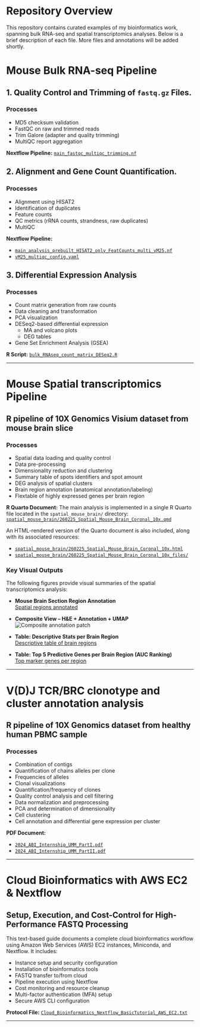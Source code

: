 # Repository Overview

This repository contains curated examples of my bioinformatics work, spanning bulk RNA-seq and spatial transcriptomics analyses. Below is a brief description of each file. More files and annotations will be added shortly.


# Mouse Bulk RNA-seq Pipeline


## 1. Quality Control and Trimming of `fastq.gz` Files.

### Processes
- MD5 checksum validation
- FastQC on raw and trimmed reads
- Trim Galore (adapter and quality trimming)
- MultiQC report aggregation

**Nextflow Pipeline:** [`main_fastqc_multiqc_trimming.nf`](main_fastqc_multiqc_trimming.nf)


## 2. Alignment and Gene Count Quantification.

### Processes
- Alignment using HISAT2
- Identification of duplicates  
- Feature counts
- QC metrics (rRNA counts, strandness, raw duplicates)
- MultiQC

**Nextflow Pipeline:**
- [`main_analysis_prebuilt_HISAT2_only_FeatCounts_multi_vM25.nf`](main_analysis_prebuilt_HISAT2_only_FeatCounts_multi_vM25.nf)
- [`vM25_multiqc_config.yaml`](vM25_multiqc_config.yaml)


## 3. Differential Expression Analysis

### Processes
- Count matrix generation from raw counts
- Data cleaning and transformation
- PCA visualization
- DESeq2-based differential expression
  - MA and volcano plots
  - DEG tables
- Gene Set Enrichment Analysis (GSEA)

**R Script:** [`bulk_RNAseq_count_matrix_DESeq2.R`](bulk_RNAseq_count_matrix_DESeq2.R)


---


# Mouse Spatial transcriptomics Pipeline


## R pipeline of 10X Genomics Visium dataset from mouse brain slice

### Processes
- Spatial data loading and quality control
- Data pre-processing
- Dimensionality reduction and clustering
- Summary table of spots identifiers and spot amount
- DEG analysis of spatial clusters
- Brain region annotation (anatomical annotation/labeling)
- Flextable of highly expressed genes per brain region

**R Quarto Document:** 
The main analysis is implemented in a single R Quarto file located in the `spatial_mouse_brain/` directory:  
[`spatial_mouse_brain/260225_Spatial_Mouse_Brain_Coronal_10x.qmd`](spatial_mouse_brain/260225_Spatial_Mouse_Brain_Coronal_10x.qmd)

An HTML-rendered version of the Quarto document is also included, along with its associated resources:
- [`spatial_mouse_brain/260225_Spatial_Mouse_Brain_Coronal_10x.html`](spatial_mouse_brain/260225_Spatial_Mouse_Brain_Coronal_10x.html)  
- [`spatial_mouse_brain/260225_Spatial_Mouse_Brain_Coronal_10x_files/`](spatial_mouse_brain/260225_Spatial_Mouse_Brain_Coronal_10x_files/)

### Key Visual Outputs

The following figures provide visual summaries of the spatial transcriptomics analysis:

- **Mouse Brain Section Region Annotation**  
  [Spatial regions annotated](spatial_mouse_brain/Spatial_Visium_mouse_brain_regionsNoLegends.png)

- **Composite View – H&E + Annotation + UMAP**  
  ![Composite annotation patch](spatial_mouse_brain/Spatial_Visium_mouse_brain_regions_patch.png)

- **Table: Descriptive Stats per Brain Region**  
  [Descriptive table of brain regions](spatial_mouse_brain/ft_region_brainregions_descriptive_table.png)

- **Table: Top 5 Predictive Genes per Brain Region (AUC Ranking)**  
  [Top marker genes per region](spatial_mouse_brain/ft_markers_brainregions_Top5_predictive_genes_table.png)


---


# V(D)J TCR/BRC clonotype and cluster annotation analysis


## R pipeline of 10X Genomics dataset from healthy human PBMC sample

### Processes
- Combination of contigs
- Quantification of chains alleles per clone
- Frequencies of alleles
- Clonal visualizations
- Quantification/frequency of clones
- Quality control analysis and cell filtering
- Data normalization and preprocessing
- PCA and determination of dimensionality
- Cell clustering
- Cell annotation and differential gene expression per cluster

**PDF Document:**
- [`2024_ABI_Internship_UMM_PartI.pdf`](2024_ABI_Internship_UMM_PartI.pdf)
- [`2024_ABI_Internship_UMM_PartII.pdf`](2024_ABI_Internship_UMM_PartII.pdf)


---


# Cloud Bioinformatics with AWS EC2 & Nextflow

## Setup, Execution, and Cost-Control for High-Performance FASTQ Processing

This text-based guide documents a complete cloud bioinformatics workflow using Amazon Web Services (AWS) EC2 instances, Miniconda, and Nextflow. It includes:

- Instance setup and security configuration
- Installation of bioinformatics tools
- FASTQ transfer to/from cloud
- Pipeline execution using Nextflow
- Cost monitoring and resource cleanup
- Multi-factor authentication (MFA) setup
- Secure AWS CLI configuration

**Protocol File:** [`Cloud_Bioinformatics_Nextflow_BasicTutorial_AWS_EC2.txt`](Cloud_Bioinformatics_Nextflow_BasicTutorial_AWS_EC2.txt)

---
